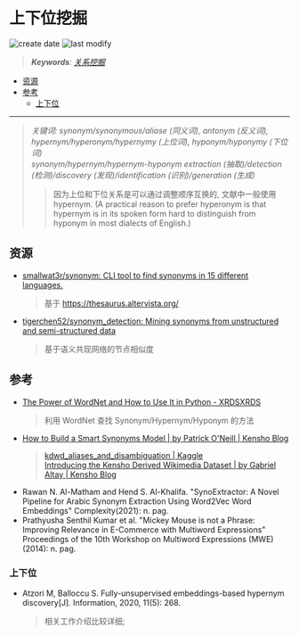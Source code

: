 上下位挖掘
===
<!--START_SECTION:badge-->
![create date](https://img.shields.io/static/v1?label=create%20date&message=2022-12-xx&label_color=gray&color=lightsteelblue&style=flat-square)
![last modify](https://img.shields.io/static/v1?label=last%20modify&message=2025-08-21%2012%3A39%3A06&label_color=gray&color=thistle&style=flat-square)
<!--END_SECTION:badge-->
<!--info
top: false
draft: false
hidden: true
tags: [nlp_kg]
-->

<!--START_SECTION:keywords-->
> ***Keywords**: [关系挖掘](../../2022/10/关系挖掘.md)*
<!--END_SECTION:keywords-->

<!-- TOC -->
- [资源](#资源)
- [参考](#参考)
    - [上下位](#上下位)
<!-- TOC -->

---

> *关键词:* *synonym/synonymous/aliase (同义词), antonym (反义词), hypernym/hyperonym/hypernymy (上位词), hyponym/hyponymy (下位词)*  
> *synonym/hypernym/hypernym-hyponym extraction (抽取)/detection (检测)/discovery (发现)/identification (识别)/generation (生成)*
>> 因为上位和下位关系是可以通过调整顺序互换的, 文献中一般使用 hypernym. (A practical reason to prefer hyperonym is that hypernym is in its spoken form hard to distinguish from hyponym in most dialects of English.)

## 资源
- [smallwat3r/synonym: CLI tool to find synonyms in 15 different languages.](https://github.com/smallwat3r/synonym)
    > 基于 https://thesaurus.altervista.org/
- [tigerchen52/synonym_detection: Mining synonyms from unstructured and semi-structured data](https://github.com/tigerchen52/synonym_detection)
    > 基于语义共现网络的节点相似度


## 参考
- [The Power of WordNet and How to Use It in Python - XRDSXRDS](https://blog.xrds.acm.org/2017/07/power-wordnet-use-python/)
    > 利用 WordNet 查找 Synonym/Hypernym/Hyponym 的方法
- [How to Build a Smart Synonyms Model | by Patrick O'Neill | Kensho Blog](https://blog.kensho.com/how-to-build-a-smart-synonyms-model-1d525971a4ee)
    > [kdwd_aliases_and_disambiguation | Kaggle](https://www.kaggle.com/code/kenshoresearch/kdwd-aliases-and-disambiguation/notebook)  
    > [Introducing the Kensho Derived Wikimedia Dataset | by Gabriel Altay | Kensho Blog](https://blog.kensho.com/announcing-the-kensho-derived-wikimedia-dataset-5d1197d72bcf)
- Rawan N. Al-Matham and Hend S. Al-Khalifa. "SynoExtractor: A Novel Pipeline for Arabic Synonym Extraction Using Word2Vec Word Embeddings" Complexity(2021): n. pag.
- Prathyusha Senthil Kumar et al. "Mickey Mouse is not a Phrase: Improving Relevance in E-Commerce with Multiword Expressions" Proceedings of the 10th Workshop on Multiword Expressions (MWE)(2014): n. pag.

### 上下位
- Atzori M, Balloccu S. Fully-unsupervised embeddings-based hypernym discovery\[J]. Information, 2020, 11(5): 268.
    > 相关工作介绍比较详细;
